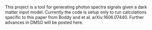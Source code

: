 This project is a tool for generating photon spectra signals given a dark matter input model. Currently the code is setup only to run calculations specific to this paper from Boddy and et al. 	arXiv:1606.07440. Further advances in DMSG will be posted here. 
